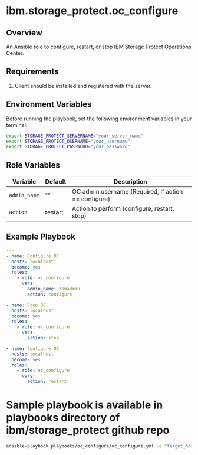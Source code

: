 # ibm.storage_protect.oc_configure

## Overview
An Ansible role to configure, restart, or stop IBM Storage Protect Operations Center.

## Requirements
1. Client should be installed and registered with the server.

## Environment Variables
Before running the playbook, set the following environment variables in your terminal:
```bash
export STORAGE_PROTECT_SERVERNAME="your_server_name"
export STORAGE_PROTECT_USERNAME="your_username"
export STORAGE_PROTECT_PASSWORD="your_password"
```

## Role Variables

| Variable     | Default | Description                                          |
|--------------|---------|------------------------------------------------------|
| `admin_name` | ""      | OC admin username (Required, if action == configure) |
| `action`     | restart | Action to perform (configure, restart, stop)         |

## Example Playbook

```yaml
---
- name: Configure OC
  hosts: localhost
  become: yes
  roles:
    - role: oc_configure
      vars:
        admin_name: tsmadmin
        action: configure

- name: Stop OC
  hosts: localhost
  become: yes
  roles:
    - role: oc_configure
      vars:
        action: stop

- name: Configure OC
  hosts: localhost
  become: yes
  roles:
    - role: oc_configure
      vars:
        action: restart
```

# Sample playbook is available in playbooks directory of ibm/storage_protect github repo
```bash
ansible-playbook playbooks/oc_configure/oc_configure.yml -e "target_hosts=host_group action=configure admin_name=tsmuser1"
```
